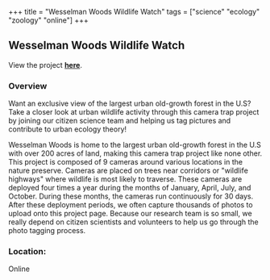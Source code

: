 +++
title = "Wesselman Woods Wildlife Watch"
tags = ["science" "ecology" "zoology" "online"]
+++

## Wesselman Woods Wildlife Watch

View the project [**here**](https://www.zooniverse.org/projects/cindy-cifuentes/wesselman-woods-wildlife-watch).

### Overview

Want an exclusive view of the largest urban old-growth forest in the U.S? Take a closer look at urban wildlife activity through this camera trap project by joining our citizen science team and helping us tag pictures and contribute to urban ecology theory!

Wesselman Woods is home to the largest urban old-growth forest in the U.S with over 200 acres of land, making this camera trap project like none other. This project is composed of 9 cameras around various locations in the nature preserve. Cameras are placed on trees near corridors or "wildlife highways" where wildlife is most likely to traverse. These cameras are deployed four times a year during the months of January, April, July, and October. During these months, the cameras run continuously for 30 days. After these deployment periods, we often capture thousands of photos to upload onto this project page. Because our research team is so small, we really depend on citizen scientists and volunteers to help us go through the photo tagging process.

### Location:
Online
